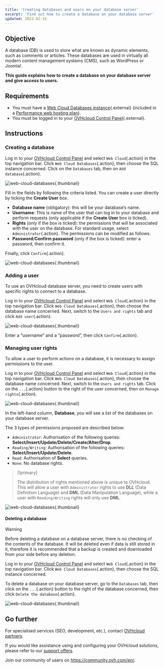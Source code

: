 ```yaml
---
title: 'Creating databases and users on your database server'
excerpt: 'Find out how to create a database on your database server'
updated: 2023-02-15
---
```


## Objective

A database (DB) is used to store what are known as dynamic elements, such as comments or articles. These databases are used in virtually all modern content management systems (CMS), such as WordPress or Joomla!.

**This guide explains how to create a database on your database server and give access to users.**

## Requirements

- You must have a [Web Cloud Databases instance](https://www.ovh.co.uk/cloud/cloud-databases/){.external} (included in a [Performance web hosting plan](https://www.ovhcloud.com/en-gb/web-hosting/)).
- You must be logged in to your [OVHcloud Control Panel](https://www.ovh.com/auth/?action=gotomanager&from=https://www.ovh.co.uk/&ovhSubsidiary=GB){.external}.

## Instructions

### Creating a database

Log in to your [OVHcloud Control Panel](https://www.ovh.com/auth/?action=gotomanager&from=https://www.ovh.co.uk/&ovhSubsidiary=GB) and select `Web Cloud`{.action} in the top navigation bar. Click `Web Cloud Databases`{.action}, then choose the SQL instance concerned. Click on the `Databases` tab, then on `Add database`{.action}.

![web-cloud-databases](images/web-cloud-databases-createdb01.png){.thumbnail}

Fill in the fields by following the criteria listed. You can create a user directly by ticking the **Create User** box.

- **Database name** (obligatory): this will be your database’s name.
- **Username**: This is name of the user that can log in to your database and perform requests (only applicable if the **Create User** box is ticked).
- **Rights** (only if the box is ticked): the permissions that will be associated with the user on the database. For standard usage, select `Administrator`{.action}. The permissions can be modified as follows.
- **Password**/**Confirm password** (only if the box is ticked): enter a password, then confirm it.

Finally, click `Confirm`{.action}.

![web-cloud-databases](images/web-cloud-databases-createdb02.png){.thumbnail}

### Adding a user

To use an OVHcloud database server, you need to create users with specific rights to connect to a database.

Log in to your [OVHcloud Control Panel](https://www.ovh.com/auth/?action=gotomanager&from=https://www.ovh.co.uk/&ovhSubsidiary=GB) and select `Web Cloud`{.action} in the top navigation bar. Click `Web Cloud Databases`{.action}, then choose the database name concerned. Next, switch to the `Users and rights` tab and click `Add user`{.action}.

![web-cloud-databases](images/web-cloud-databases-user01.png){.thumbnail}

Enter a “username” and a “password”, then click `Confirm`{.action}. 

### Managing user rights

To allow a user to perform actions on a database, it is necessary to assign permissions to the user.

Log in to your [OVHcloud Control Panel](https://www.ovh.com/auth/?action=gotomanager&from=https://www.ovh.co.uk/&ovhSubsidiary=GB) and select `Web Cloud`{.action} in the top navigation bar. Click `Web Cloud Databases`{.action}, then choose the database name concerned. Next, switch to the `Users and rights` tab. Click on the  `...`{.action} button to the right of the user concerned, then on `Manage rights`{.action}.

![web-cloud-databases](images/web-cloud-databases-rights01.png){.thumbnail}

In the left-hand column, **Database**, you will see a list of the databases on your database server.

The 3 types of permissions proposed are described below:

- `Administrator`: Authorisation of the following queries: **Select/Insert/Update/Delete/Create/Alter/Drop**.
- `Reading/Writing`: Authorisation of the following queries: **Select/Insert/Update/Delete**.
- `Read`: Authorisation of **Select** queries.
- `None`: No database rights.

> [!primary]
> 
> The distribution of rights mentioned above is unique to OVHcloud. This will allow a user with `Administrator` rights to use **DLL** (Data Definition Language) and **DML** (Data Manipulation Language), while a user with `Reading/Writing` rights will only use **DML**.

![web-cloud-databases](images/web-cloud-databases-rights02.png){.thumbnail}

#### Deleting a database

> [!warning]
>
> Before deleting a database on a database server, there is no
> checking of the contents of the database. It will be deleted even if
> data is still stored in it, therefore it is recommended that
> a backup is created and downloaded from your side before any deletion.
> 

Log in to your [OVHcloud Control Panel](https://www.ovh.com/auth/?action=gotomanager&from=https://www.ovh.co.uk/&ovhSubsidiary=GB) and select `Web Cloud`{.action} in the top navigation bar. Click `Web Cloud Databases`{.action}, then choose the SQL instance concerned.

To delete a database on your database server, go to the `Databases` tab, then click on the `...`{.action} button to the right of the database concerned, then click `Delete the database`{.action}.

![web-cloud-databases](images/web-cloud-databases-deldb01.png){.thumbnail}

## Go further

For specialised services (SEO, development, etc.), contact [OVHcloud partners](https://partner.ovhcloud.com/en-gb/directory).

If you would like assistance using and configuring your OVHcloud solutions, please refer to our [support offers](https://www.ovhcloud.com/en-gb/support-levels/).

Join our community of users on <https://community.ovh.com/en/>.
